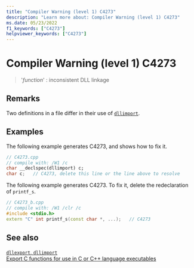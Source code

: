 ```yaml
---
title: "Compiler Warning (level 1) C4273"
description: "Learn more about: Compiler Warning (level 1) C4273"
ms.date: 05/23/2022
f1_keywords: ["C4273"]
helpviewer_keywords: ["C4273"]
---
```

# Compiler Warning (level 1) C4273

> '*function*' : inconsistent DLL linkage

## Remarks

Two definitions in a file differ in their use of [`dllimport`](../../cpp/dllexport-dllimport.md).

## Examples

The following example generates C4273, and shows how to fix it.

```cpp
// C4273.cpp
// compile with: /W1 /c
char __declspec(dllimport) c;
char c;   // C4273, delete this line or the line above to resolve
```

The following example generates C4273. To fix it, delete the redeclaration of `printf_s`.

```cpp
// C4273_b.cpp
// compile with: /W1 /clr /c
#include <stdio.h>
extern "C" int printf_s(const char *, ...);   // C4273
```

## See also

[`dllexport`, `dllimport`](../../cpp/dllexport-dllimport.md)\
[Export C functions for use in C or C++ language executables](../../build/exporting-c-functions-for-use-in-c-or-cpp-language-executables.md)
